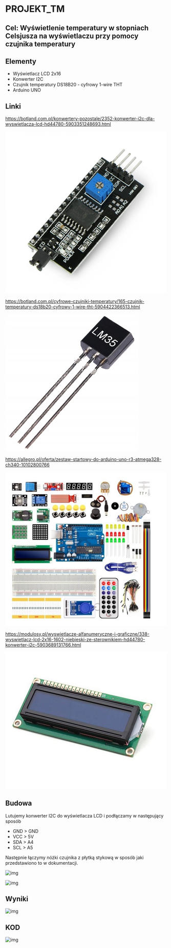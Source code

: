 # PROJEKT_TM


## Cel: Wyświetlenie temperatury w stopniach Celsjusza na wyświetlaczu przy pomocy czujnika temperatury 



## Elementy

* Wyświetlacz LCD 2x16
* Konwerter I2C
* Czujnik temperatury DS18B20 - cyfrowy 1-wire THT
* Arduino UNO
	
## Linki

https://botland.com.pl/konwertery-pozostale/2352-konwerter-i2c-dla-wyswietlacza-lcd-hd44780-5903351248693.html

![img](./konwerter.jpg)

https://botland.com.pl/cyfrowe-czujniki-temperatury/165-czujnik-temperatury-ds18b20-cyfrowy-1-wire-tht-5904422366513.html

![img](./czujniktemp.jpg)

https://allegro.pl/oferta/zestaw-startowy-do-arduino-uno-r3-atmega328-ch340-10102800766  

![img](./zestawarduino.jpg)

https://modulosy.pl/wyswietlacze-alfanumeryczne-i-graficzne/338-wyswietlacz-lcd-2x16-1602-niebieski-ze-sterownikiem-hd44780-konwerter-i2c-5903689131766.html

![img](./LCD.jpg)

## Budowa

Lutujemy konwerter I2C do wyświetlacza LCD i podłączamy w następujący sposób 

* GND > GND 
* VCC > 5V
* SDA > A4
* SCL > A5


Następnie łączymy nóżki czujnika z płytką stykową w sposób jaki przedstawiono to w dokumentacji.


![img](./image/temperatura1.jpg)

![img](./image/temperatura2.jpg)

## Wyniki

![img](./image/wyniki.jpg)

## KOD
![img](./image/kod.jpg)
